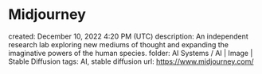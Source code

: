 # Midjourney

created: December 10, 2022 4:20 PM (UTC)
description: An independent research lab exploring new mediums of thought and expanding the imaginative powers of the human species.
folder: AI Systems / AI | Image | Stable Diffusion
tags: AI, stable diffusion
url: https://www.midjourney.com/